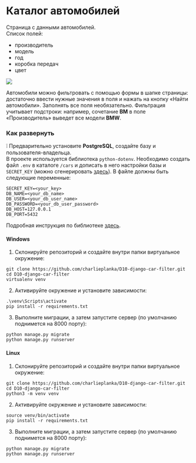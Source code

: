 # Каталог автомобилей
Страница с данными автомобилей.  
Список полей:
* производитель
* модель
* год
* коробка передач
* цвет

![](https://i.imgur.com/qRpwYQk.png)

Автомобили можно фильтровать с помощью формы в шапке страницы: достаточно ввести нужные значения в поля и нажать на кнопку «Найти автомобили». Заполнять все поля необязательно. Фильтрация учитывает подстроки: например, сочетание **BM** в поле «Производитель» выведет все модели **BMW**.

### Как развернуть 

❕ Предварительно установите **PostgreSQL**, создайте базу и пользователя-владельца.  
В проекте используется библиотека `python-dotenv`. Необходимо создать файл `.env` в каталоге `/cars` и дописать в него настройки базы и `SECRET_KEY` (можно сгенерировать [здесь](https://djecrety.ir/)). В файле должны быть следующие переменные:
```
SECRET_KEY=<your_key>
DB_NAME=<your_db_name>
DB_USER=<your_db_user_name>
DB_PASSWORD=<your_db_user_password>
DB_HOST=127.0.0.1
DB_PORT=5432
```
Подробная инструкция по библиотеке [здесь](https://pypi.org/project/python-dotenv/).

#### Windows
1. Склонируйте репозиторий и создайте внутри папки виртуальное окружение:
```
git clone https://github.com/charlieplanka/D10-django-car-filter.git
cd D10-django-car-filter
virtualenv venv
```
2. Активируйте окружение и установите зависимости:
```
.\venv\Scripts\activate
pip install -r requirements.txt
```
3. Выполните миграции, а затем запустите сервер (по умолчанию поднимется на 8000 порту):
```
python manage.py migrate
python manage.py runserver
```

#### Linux
1. Склонируйте репозиторий и создайте внутри папки виртуальное окружение:
```
git clone https://github.com/charlieplanka/D10-django-car-filter.git
cd D10-django-car-filter
python3 -m venv venv
```
2. Активируйте окружение и установите зависимости:
```
source venv/bin/activate
pip install -r requirements.txt
```
3. Выполните миграции, а затем запустите сервер (по умолчанию поднимется на 8000 порту):
```
python manage.py migrate
python manage.py runserver
```
